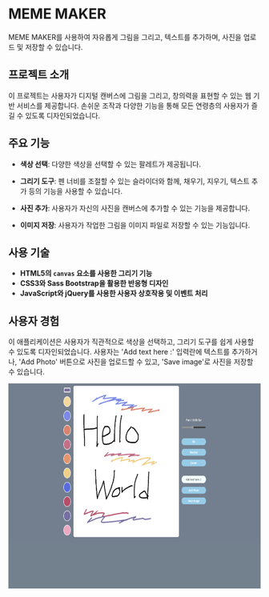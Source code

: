 # MEME MAKER

MEME MAKER를 사용하여 자유롭게 그림을 그리고, 텍스트를 추가하며, 사진을 업로드 및 저장할 수 있습니다.

## 프로젝트 소개

이 프로젝트는 사용자가 디지털 캔버스에 그림을 그리고, 창의력을 표현할 수 있는 웹 기반 서비스를 제공합니다. 손쉬운 조작과 다양한 기능을 통해 모든 연령층의 사용자가 즐길 수 있도록 디자인되었습니다.

## 주요 기능

- **색상 선택**: 다양한 색상을 선택할 수 있는 팔레트가 제공됩니다.

- **그리기 도구**: 펜 너비를 조절할 수 있는 슬라이더와 함께, 채우기, 지우기, 텍스트 추가 등의 기능을 사용할 수 있습니다.

- **사진 추가**: 사용자가 자신의 사진을 캔버스에 추가할 수 있는 기능을 제공합니다.

- **이미지 저장**: 사용자가 작업한 그림을 이미지 파일로 저장할 수 있는 기능입니다.

## 사용 기술

- **HTML5의 `canvas` 요소를 사용한 그리기 기능**
- **CSS3와 Sass Bootstrap을 활용한 반응형 디자인**
- **JavaScript와 jQuery를 사용한 사용자 상호작용 및 이벤트 처리**

## 사용자 경험

이 애플리케이션은 사용자가 직관적으로 색상을 선택하고, 그리기 도구를 쉽게 사용할 수 있도록 디자인되었습니다. 사용자는 'Add text here :' 입력란에 텍스트를 추가하거나, 'Add Photo' 버튼으로 사진을 업로드할 수 있고, 'Save image'로 사진을 저장할 수 있습니다.



<img src="images/index.png" width="800" height="410">
